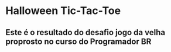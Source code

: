 # Halloween Tic-Tac-Toe

## Este é o resultado do desafio jogo da velha proprosto no curso do Programador BR